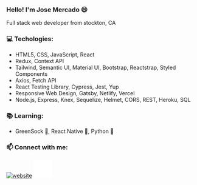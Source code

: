 ### Hello! I'm Jose Mercado :smile:

Full stack web developer from stockton, CA

### :computer: Techologies: 
  - HTML5, CSS, JavaScript, React
  - Redux, Context API
  - Tailwind, Semantic UI, Material UI, Bootstrap, Reactstrap, Styled Components
  - Axios, Fetch API
  - React Testing Library, Cypress, Jest, Yup
  - Responsive Web Design, Gatsby, Netlify, Vercel
  - Node.js, Express, Knex, Sequelize, Helmet, CORS, REST, Heroku, SQL

### :books: Learning:
  - GreenSock :green_book:, React Native :iphone:, Python :snake:

### :mailbox: Connect with me:
[![website](./img/linkedin-light.svg)](https://www.linkedin.com/in/josefmercado345/#gh-light-mode-only)
[![website](./img/linkedin-dark.svg)](https://www.linkedin.com/in/josefmercado345/#gh-dark-mode-only)
&nbsp;&nbsp;
<!--
**jose-mercado/jose-mercado** is a ✨ _special_ ✨ repository because its `README.md` (this file) appears on your GitHub profile.

Here are some ideas to get you started:

- 🔭 I’m currently working on ...
- 🌱 I’m currently learning ...
- 👯 I’m looking to collaborate on ...
- 🤔 I’m looking for help with ...
- 💬 Ask me about ...
- 📫 How to reach me: ...
- 😄 Pronouns: ...
- ⚡ Fun fact: ...
-->
